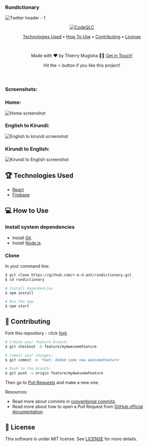 ### Rundictionary
![Twitter header - 1](https://user-images.githubusercontent.com/66163130/194766851-6f91af75-84d1-47d1-8bb7-ceb03e34e1f4.png)


<div align="center">
  
[![CodeQLC](https://github.com/r-e-d-ant/rundictionary/actions/workflows/codeql.yml/badge.svg)](https://github.com/r-e-d-ant/rundictionary/actions/workflows/codeql.yml)
  
<p>
  <a href="#-technologies-used">Technologies Used</a> •
  <a href="#-how-to-use">How To Use</a> •
  <a href="#-contributing">Contributing</a> •
  <a href="#-license">License</a>
</p>
  
<br/>

<p>Made with ❤️ by Thierry Mugisha 👏🏻 <a href="https://www.linkedin.com/in/thierry-mugisha-web-developer/">Get in Touch!</a></p>
<p>Hit the ⭐️ button if you like this project!</p>

</div>

<br/>

### Screenshots:

### Home:
![Home screenshot](https://user-images.githubusercontent.com/66163130/194523270-41ecbedf-adc9-459e-a815-87ff7d90b588.png)

### English to Kirundi:
![English to kirundi screenshot](https://user-images.githubusercontent.com/66163130/194523571-fad6f8b4-f2ab-4948-b270-7f6ce833eeb9.png)

### Kirundi to English:
![Kirundi to English screenshot](https://user-images.githubusercontent.com/66163130/194523729-36a0e4f9-7b35-4066-82d6-b2d79e069e28.png)

## 🏆 Technologies Used

- [React](https://github.com/facebook/react/)
- [Firebase](https://firebase.google.com/)

## 💻 How to Use

### **Install system dependencies**

- Install [Git](https://git-scm.com).
- Install [Node.js](https://nodejs.org/en/download/).

### **Clone**

In your command line:

```bash
$ git clone https://github.com/r-e-d-ant/rundictionary.git
$ cd rundictionary

# Install dependencies
$ npm install

# Run the app
$ npm start
```

## 🤝 Contributing

Fork this repository - click [fork][].

```bash
# Create your feature branch:
$ git checkout -b feature/myAwesomeFeature

# Commit your changes:
$ git commit -m 'feat: Added some new awesomeFeature'

# Push to the branch:
$ git push -u origin feature/myAwesomeFeature
```

Then go to [Pull Requests][] and make a new one.

Resources:

- Read more about commits in [conventional commits][].
- Read more about how to open a Pull Request from [GitHub official documentation][].
  
[fork]: https://github.com/r-e-d-ant/rundictionary/fork
[Pull Requests]: https://github.com/r-e-d-ant/rundictionary/pulls
[conventional commits]: https://www.conventionalcommits.org/en/v1.0.0/
[GitHub official documentation]: https://docs.github.com/en/github/collaborating-with-pull-requests/proposing-changes-to-your-work-with-pull-requests/creating-a-pull-request

## 📝 License

This software is under MIT license. See [LICENSE](LICENSE.md) for more details.
